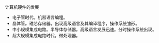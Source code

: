 计算机硬件的发展

- 电子管时代。机器语言编程。
- 晶体管。磁芯存储器。出现高级语言及其编译程序，操作系统雏形。
- 中小规模集成电路。半导体存储器。高级语言发展迅速。分时操作系统出现。
- 超大规模集成电路时代。微处理器。
